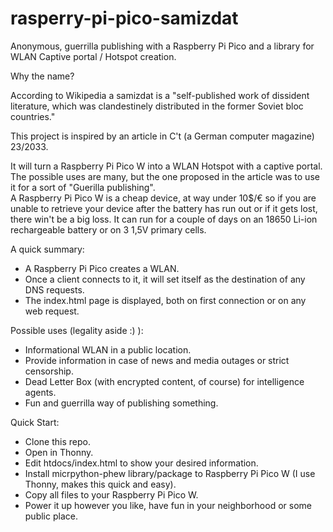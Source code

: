 # rasperry-pi-pico-samizdat
Anonymous, guerrilla publishing with a Raspberry Pi Pico and a library for WLAN Captive portal / Hotspot creation. 

Why the name? 

According to Wikipedia a samizdat is a "self-published work of dissident literature, which was clandestinely distributed in the former Soviet bloc countries."

This project is inspired by an article in C't (a German computer magazine) 23/2033. 

It will turn a Raspberry Pi Pico W into a WLAN Hotspot with a captive portal. The possible uses are many, but the one proposed in the article was to use it for a sort of "Guerilla publishing".  
A Raspberry Pi Pico W is a cheap device, at way under 10$/€ so if you are unable to retrieve your device after the battery has run out or if it gets lost, there win't be a big loss. It can run for a couple of days on an 18650 Li-ion rechargeable battery or on 3 1,5V primary cells. 

A quick summary: 

- A Raspberry Pi Pico creates a WLAN.
- Once a client connects to it, it will set itself as the destination of any DNS requests.
- The index.html page is displayed, both on first connection or on any web request.

Possible uses (legality aside :) ): 

- Informational WLAN in a public location.
- Provide information in case of news and media outages or strict censorship.
- Dead Letter Box (with encrypted content, of course) for intelligence agents.
- Fun and guerrilla way of publishing something. 

Quick Start: 

- Clone this repo.
- Open in Thonny.
- Edit htdocs/index.html to show your desired information.
- Install micrpython-phew library/package to Raspberry Pi Pico W (I use Thonny, makes this quick and easy).
- Copy all files to your Raspberry Pi Pico W.
- Power it up however you like, have fun in your neighborhood or some public place.

